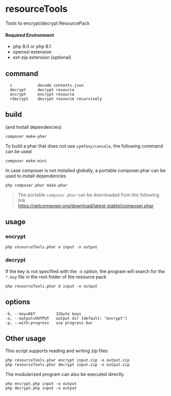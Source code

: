# resourceTools
Tools to encrypt/decrypt ResourcePack
#### Required Environment
- php 8.0 or php 8.1
- openssl extension
- ext-zip extension (optional)

## command
```
  c           decode contents.json
  decrypt     decrypt resource
  encrypt     encrypt resource
  rdecrypt    decrypt resource recursively
```

## build
(and Install dependencies)
```
composer make-phar
```
To build a phar that does not use `symfony/console`, the following command can be used
```
composer make-mini
```
In case composer is not installed globally, a portable composer.phar can be used to install dependencies
```
php composer.phar make-phar
```
> The portable `composer.phar` can be downloaded from the following link  
> https://getcomposer.org/download/latest-stable/composer.phar  

## usage
### encrypt

```
php resourceTools.phar e input -o output
```
### decrypt
If the key is not specified with the `-k` option, the program will search for the `*.key` file in the root folder of the resource pack
```
php resourceTools.phar d input -o output
```

## options
```
-k, --key=KEY         32byte keys
-o, --output=OUTPUT   output dir [default: "encrypt"]
-p, --with-progress   use progress bar
```

## Other usage
This script supports reading and writing zip files
```
php resourceTools.phar encrypt input.zip -o output.zip
php resourceTools.phar decrypt input.zip -o output.zip
```
The modularized program can also be executed directly
```
php encrypt.php input -o output
php decrypt.php input -o output
```
